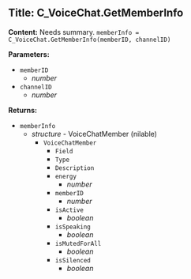 ## Title: C_VoiceChat.GetMemberInfo

**Content:**
Needs summary.
`memberInfo = C_VoiceChat.GetMemberInfo(memberID, channelID)`

**Parameters:**
- `memberID`
  - *number*
- `channelID`
  - *number*

**Returns:**
- `memberInfo`
  - *structure* - VoiceChatMember (nilable)
    - `VoiceChatMember`
      - `Field`
      - `Type`
      - `Description`
      - `energy`
        - *number*
      - `memberID`
        - *number*
      - `isActive`
        - *boolean*
      - `isSpeaking`
        - *boolean*
      - `isMutedForAll`
        - *boolean*
      - `isSilenced`
        - *boolean*